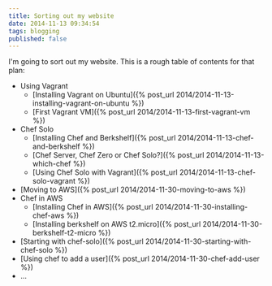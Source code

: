```yaml
---
title: Sorting out my website
date: 2014-11-13 09:34:54
tags: blogging
published: false
---
```


I'm going to sort out my website. This is a rough table of contents for that plan:

 - Using Vagrant
   - [Installing Vagrant on Ubuntu]({% post_url 2014/2014-11-13-installing-vagrant-on-ubuntu %})
   - [First Vagrant VM]({% post_url 2014/2014-11-13-first-vagrant-vm %})
 - Chef Solo
   - [Installing Chef and Berkshelf]({% post_url 2014/2014-11-13-chef-and-berkshelf %})
   - [Chef Server, Chef Zero or Chef Solo?]({% post_url 2014/2014-11-13-which-chef %})
   - [Using Chef Solo with Vagrant]({% post_url 2014/2014-11-13-chef-solo-vagrant %})
 - [Moving to AWS]({% post_url 2014/2014-11-30-moving-to-aws %})
 - Chef in AWS
   - [Installing Chef in AWS]({% post_url 2014/2014-11-30-installing-chef-aws %})
   - [Installing berkshelf on AWS t2.micro]({% post_url 2014/2014-11-30-berkshelf-t2-micro %})
 - [Starting with chef-solo]({% post_url 2014/2014-11-30-starting-with-chef-solo %})
 - [Using chef to add a user]({% post_url 2014/2014-11-30-chef-add-user %})
 - ...
